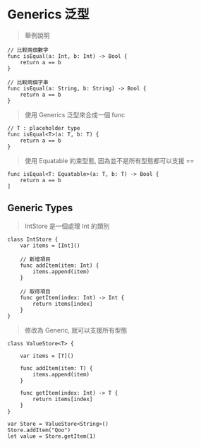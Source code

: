 # Generics 泛型

> 舉例說明

	// 比較兩個數字
	func isEqual(a: Int, b: Int) -> Bool {
		return a == b
	}
	
	// 比較兩個字串
	func isEqual(a: String, b: String) -> Bool {
		return a == b
	}
	
> 使用 Generics 泛型來合成一個 func

	// T : placeholder type
	func isEqual<T>(a: T, b: T) {
		return a == b
	}
	
> 使用 Equatable 約束型態, 因為並不是所有型態都可以支援 ==

	func isEqual<T: Equatable>(a: T, b: T) -> Bool {
		return a == b
	]
	
## Generic Types

> IntStore 是一個處理 Int 的類別

	class IntStore {
		var items = [Int]()
		
		// 新增項目
		func addItem(item: Int) {
			items.append(item)
		}
		
		// 取得項目
		func getItem(index: Int) -> Int {
			return items[index]
		}
	}
	
> 修改為 Generic, 就可以支援所有型態


	class ValueStore<T> {
	
		var items = [T]()
		
		func addItem(item: T) {
			items.append(item)
		}
		
		func getItem(index: Int) -> T {
			return items[index]
		}
	}
	
	var Store = ValueStore<String>()
	Store.addItem("Qoo")
	let value = Store.getItem(1)
	
	
